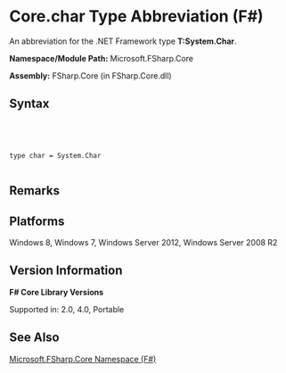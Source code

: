 # Core.char Type Abbreviation (F#)

An abbreviation for the .NET Framework type **T:System.Char**.

**Namespace/Module Path:** Microsoft.FSharp.Core

**Assembly:** FSharp.Core (in FSharp.Core.dll)


## Syntax



```




type char = System.Char


```





## Remarks

## Platforms
Windows 8, Windows 7, Windows Server 2012, Windows Server 2008 R2


## Version Information
**F# Core Library Versions**

Supported in: 2.0, 4.0, Portable




## See Also
[Microsoft.FSharp.Core Namespace &#40;F&#35;&#41;](Microsoft.FSharp.Core-Namespace-%5BFSharp%5D.md)

